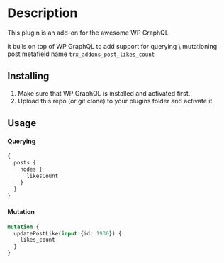 # Description

This plugin is an add-on for the awesome WP GraphQL

it buils on top of  WP GraphQL to add support for querying \ mutationing post metafield name `trx_addons_post_likes_count`

## Installing

1. Make sure that WP GraphQL is installed and activated first.
2. Upload this repo (or git clone) to your plugins folder and activate it.

## Usage

#### Querying

```graphql
{
  posts {
    nodes {
      likesCount
    }
  }
}
```

#### Mutation

```graphql
mutation {
  updatePostLike(input:{id: 1930}) {
    likes_count
  }
}
```

